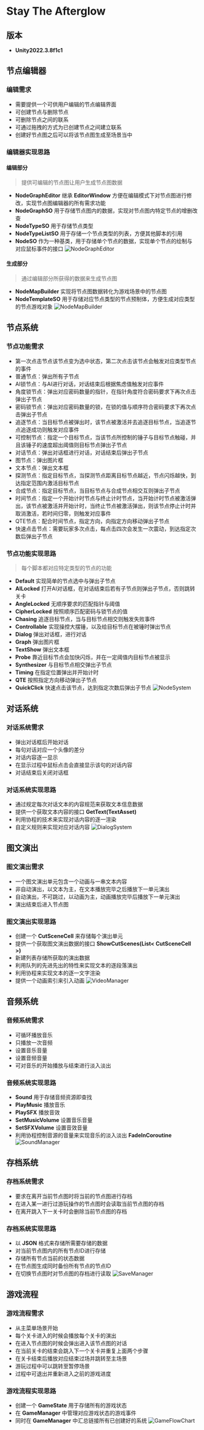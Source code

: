# Stay The Afterglow

## 版本

- **Unity2022.3.8f1c1**

## 节点编辑器

### 编辑需求

- 需要提供一个可供用户编辑的节点编辑界面
- 可创建节点与删除节点
- 可删除节点之间的联系
- 可通过拖拽的方式为已创建节点之间建立联系
- 创建好节点图之后可以将该节点图生成至场景当中

### 编辑器实现思路

#### 编辑部分

> 提供可编辑的节点图让用户生成节点图数据

- **NodeGraphEditor** 继承 **EditorWindow** 方便在编辑模式下对节点图进行修改，实现节点图编辑器的所有需求功能
- **NodeGraphSO** 用于存储节点图内的数据，实现对节点图内特定节点的增删改查
- **NodeTypeSO** 用于存储节点类型
- **NodeTypeListSO** 用于存储一个节点类型的列表，方便其他脚本的引用
- **NodeSO** 作为一种基类，用于存储单个节点的数据，实现单个节点的绘制与对应鼠标事件的接口
![NodeGraphEditor](NodeGraphEditor.png)

#### 生成部分

> 通过编辑部分所获得的数据来生成节点图

- **NodeMapBuilder** 实现将节点图数据转化为游戏场景中的节点图
- **NodeTemplateSO** 用于存储对应节点类型的节点预制体，方便生成对应类型的节点游戏对象
![NodeMapBuilder](NodeMapBuilder.png)

## 节点系统

### 节点功能需求

- 第一次点击节点该节点变为选中状态，第二次点击该节点会触发对应类型节点的事件
- 普通节点：弹出所有子节点
- AI锁节点：与AI进行对话，对话结束后根据焦虑值触发对应事件
- 角度锁节点：弹出对应密码数量的指针，在指针角度符合密码要求下再次点击弹出子节点
- 密码锁节点：弹出对应密码数量的锁，在锁的值与顺序符合密码要求下再次点击弹出子节点
- 追逐节点：当目标节点被弹出时，该节点被激活并去追逐目标节点，当追逐节点追逐成功则触发对应事件
- 可控制节点：指定一个目标节点，当该节点所控制的锤子与目标节点触碰，并且该锤子的速度超出阈值则目标节点弹出子节点
- 对话节点：弹出对话框进行对话，对话结束后弹出子节点
- 图节点：弹出图片框
- 文本节点：弹出文本框
- 探测节点：指定目标节点，当探测节点距离目标节点越近，节点闪烁越快，到达指定范围内激活目标节点
- 合成节点：指定目标节点，当目标节点与合成节点相交互则弹出子节点
- 时间节点：指定一个开始计时节点与终止计时节点，当开始计时节点被激活弹出，该节点被激活并开始计时，当终止节点被激活弹出，则该节点停止计时并取消激活，若时间归零，则触发对应事件
- QTE节点：配合时间节点，指定方向，向指定方向移动弹出子节点
- 快速点击节点：需要玩家多次点击，每点击四次会发生一次震动，到达指定次数后弹出子节点

### 节点功能实现思路

> 每个脚本都对应特定类型的节点的功能

- **Default** 实现简单的节点选中与弹出子节点
- **AILocked** 打开AI对话框，在对话结束后若有子节点则弹出子节点，否则跳转关卡
- **AngleLocked** 无顺序要求的匹配指针与阈值
- **CipherLocked** 按照顺序匹配密码与锁节点的值
- **Chasing** 追逐目标节点，当与目标节点相交则触发失败事件
- **Controllable** 实现操控大摆锤，以及给目标节点在被锤时弹出节点
- **Dialog** 弹出对话框，进行对话
- **Graph** 弹出图片框
- **TextShow** 弹出文本框
- **Probe** 靠近目标节点会加快闪烁，并在一定阈值内目标节点被显示
- **Synthesizer** 与目标节点相交弹出子节点
- **Timing** 在指定位置弹出并开始计时
- **QTE** 按照指定方向移动弹出子节点
- **QuickClick** 快速点击该节点，达到指定次数后弹出子节点
![NodeSystem](NodeSystem.png)

## 对话系统

### 对话系统需求

- 弹出对话框后开始对话
- 每句对话对应一个头像的差分
- 对话内容逐一显示
- 在显示过程中鼠标点击会直接显示该句的对话内容
- 对话结束后关闭对话框

### 对话系统实现思路

- 通过规定每次对话文本的内容规范来获取文本信息数据
- 提供一个获取文本内容的接口 **GetText(TextAsset)**
- 利用协程的技术来实现对话内容的逐一渲染
- 自定义规则来实现对应对话内容
![DialogSystem](DialogSystem.png)

## 图文演出

### 图文演出需求

- 一个图文演出单元包含一个动画与一串文本内容
- 非自动演出，以文本为主，在文本播放完毕之后播放下一单元演出
- 自动演出，不可跳过，以动画为主，动画播放完毕后播放下一单元演出
- 演出结束后进入节点图

### 图文演出实现思路

- 创建一个 **CutSceneCell** 来存储每个演出单元
- 提供一个获取图文演出数据的接口 **ShowCutScenes(List< CutSceneCell >)**
- 新建列表存储所获取的演出数据
- 利用队列的先进先出的特性来实现文本的逐段落演出
- 利用协程来实现文本的逐一文字渲染
- 提供一个动画索引来引入动画
![VideoManager](VideoManager.png)

## 音频系统

### 音频系统需求

- 可循环播放音乐
- 只播放一次音频
- 设置音乐音量
- 设置音频音量
- 可对音乐的开始播放与结束进行淡入淡出

### 音频系统实现思路

- **Sound** 用于存储音频资源即查找
- **PlayMusic** 播放音乐
- **PlaySFX** 播放音效
- **SetMusicVolume** 设置音乐音量
- **SetSFXVolume** 设置音效音量
- 利用协程控制音源的音量来实现音乐的淡入淡出 **FadeInCoroutine**
![SoundManager](SoundManager.png)

## 存档系统

### 存档系统需求

- 要求在离开当前节点图时将当前的节点图进行存档
- 在进入某一进行过游玩操作的节点图时会读取当前节点图的存档
- 在离开跳入下一关卡时会删除当前节点图的存档

### 存档系统实现思路

- 以 **JSON** 格式来存储所需要存储的数据
- 对当前节点图内的所有节点ID进行存储
- 存储所有节点当前的状态数据
- 在节点图生成同时备份所有节点的节点ID
- 在切换节点图时对节点图的存档进行读取
![SaveManager](SaveManager.png)

## 游戏流程

### 游戏流程需求

- 从主菜单场景开始
- 每个关卡进入的时候会播放每个关卡的演出
- 在进入节点图的时候会弹出进入该节点图的对话
- 在当前关卡的结束会跳入下一个关卡并重复上面两个步骤
- 在关卡结束后播放对应结束过场并跳转至主场景
- 游玩过程中可以跳转至暂停场景
- 过程中可退出并重新进入之前的游戏进度

### 游戏流程实现思路

- 创建一个 **GameState** 用于存储所有的游戏状态
- 在 **GameManager** 中管理对应游戏状态的游戏事件
- 同时在 **GameManager** 中汇总链接所有已创建好的系统
![GameFlowChart](GameFlowChart.png)
